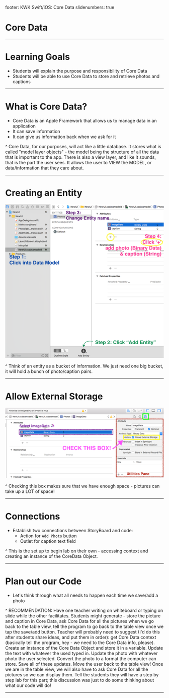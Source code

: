 footer: KWK Swift/iOS: Core Data
slidenumbers: true

# Core Data

---

# Learning Goals

* Students will explain the purpose and responsibility of Core Data
* Students will be able to use Core Data to store and retrieve photos and captions

---

# What is Core Data?

* Core Data is an Apple Framework that allows us to manage data in an application
* It can save information
* It can give us information back when we ask for it

^ Core Data, for our purposes, will act like a little database. It stores what is called "model layer objects" - the model being the structure of all the data that is important to the app. There is also a view layer, and like it sounds, that is the part the user sees. It allows the user to VIEW the MODEL, or data/information that they care about.

---

# Creating an Entity


![inline](slide_images/add_entity.png)

^ Think of an entity as a bucket of information. We just need one big bucket, it will hold a bunch of photo/caption pairs.

---

# Allow External Storage


![inline](slide_images/allow_external_storage.png)

^ Checking this box makes sure that we have enough space - pictures can take up a LOT of space!

---

# Connections

* Establish two connections between StoryBoard and code:
  - Action for `Add Photo` button
  - Outlet for caption text field

^ This is the set up to begin lab on their own - accessing context and creating an instance of the CoreData Object.

---

# Plan out our Code

* Let's think through what all needs to happen each time we save/add a photo

^ RECOMMENDATION: Have one teacher writing on whiteboard or typing on slide while the other facilitates.
Students might generate - store the picture and caption in Core Data, ask Core Data for all the pictures when we go back to the table view, tell the program to go back to the table view once we tap the save/add button.
Teacher will probably need to suggest (I'd do this after students share ideas, and put them in order): get Core Data context (basically tell the program, hey - we need to the Core Data info, please). Create an instance of the Core Data Object and store it in a variable. Update the text with whatever the used typed in. Update the photo with whatever photo the user selected. Convert the photo to a format the computer can store. Save all of these updates. Move the user back to the table view! Once we are in the table view, we will also have to ask Core Data for all the pictures so we can display them.
Tell the students they will have a step by step lab for this part; this discussion was just to do some thinking about what our code will do!

---
